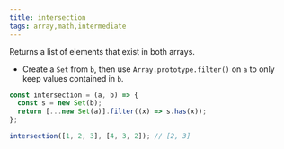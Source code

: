 ```yaml
---
title: intersection
tags: array,math,intermediate
---
```


Returns a list of elements that exist in both arrays.

- Create a `Set` from `b`, then use `Array.prototype.filter()` on `a` to only keep values contained in `b`.

```js
const intersection = (a, b) => {
  const s = new Set(b);
  return [...new Set(a)].filter((x) => s.has(x));
};
```

```js
intersection([1, 2, 3], [4, 3, 2]); // [2, 3]
```
